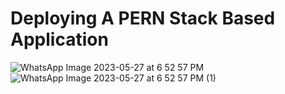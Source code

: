 # Deploying A PERN Stack Based Application
![WhatsApp Image 2023-05-27 at 6 52 57 PM](https://github.com/amrabunemr98/Sprints-tasks/assets/128842547/5397e45d-5872-4658-82fd-c875aab35002)
![WhatsApp Image 2023-05-27 at 6 52 57 PM (1)](https://github.com/amrabunemr98/Sprints-tasks/assets/128842547/469859a5-093b-4d2c-a7ad-6dcdd74daab0)
